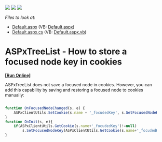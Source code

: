 <!-- default badges list -->
![](https://img.shields.io/endpoint?url=https://codecentral.devexpress.com/api/v1/VersionRange/128548318/13.2.6%2B)
[![](https://img.shields.io/badge/Open_in_DevExpress_Support_Center-FF7200?style=flat-square&logo=DevExpress&logoColor=white)](https://supportcenter.devexpress.com/ticket/details/E5088)
[![](https://img.shields.io/badge/📖_How_to_use_DevExpress_Examples-e9f6fc?style=flat-square)](https://docs.devexpress.com/GeneralInformation/403183)
<!-- default badges end -->
<!-- default file list -->
*Files to look at*:

* [Default.aspx](./CS/WebSite/Default.aspx) (VB: [Default.aspx](./VB/WebSite/Default.aspx))
* [Default.aspx.cs](./CS/WebSite/Default.aspx.cs) (VB: [Default.aspx.vb](./VB/WebSite/Default.aspx.vb))
<!-- default file list end -->
# ASPxTreeList - How to store a focused node key in cookies
<!-- run online -->
**[[Run Online]](https://codecentral.devexpress.com/e5088/)**
<!-- run online end -->


<p>ASPxTreeList does not save a focused node in cookies. However, you can add this capability by saving and restoring a focused node to cookies manually:<br />


```js

function OnFocusedNodeChanged(s, e) {
	ASPxClientUtils.SetCookie(s.name + '_focudedKey', s.GetFocusedNodeKey());
}
function OnInit(s, e){ 
	if(ASPxClientUtils.GetCookie(s.name+'_focudedKey')!=null)
		s.SetFocusedNodeKey(ASPxClientUtils.GetCookie(s.name+'_focudedKey')); 
}

```

 </p><p></p>

<br/>


